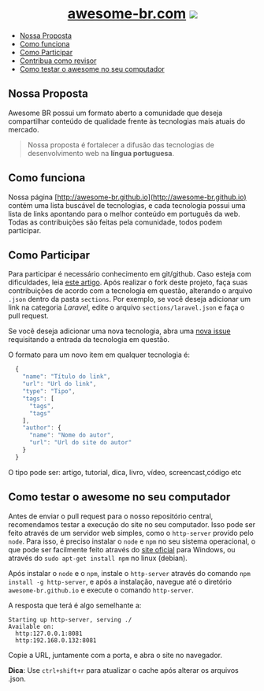
<h1 align="center">
<a href="http://awesome-br.com" target="_blank">awesome-br.com</a>
<img src="https://cloud.githubusercontent.com/assets/1509692/10661390/79f3033a-788c-11e5-97df-a90e5e5a4f49.png"/>
</h1>

  - [Nossa Proposta](#nossa-proposta)
  - [Como funciona](#como-funciona)
  - [Como Participar](#como-participar)
  - [Contribua como revisor](#contribua-como-revisor)
  - [Como testar o awesome no seu computador](#como-testar-o-awesome-no-seu-computador)

## Nossa Proposta

Awesome BR possui um formato aberto a comunidade que deseja compartilhar conteúdo de qualidade frente às tecnologias mais atuais do mercado. 

>Nossa proposta é fortalecer a difusão das tecnologias de desenvolvimento web na **língua portuguesa**. 

## Como funciona

Nossa página [http://awesome-br.github.io](http://awesome-br.github.io) contém uma lista buscável de tecnologias, e cada tecnologia possui uma lista de links apontando para o melhor conteúdo em português da web. Todas as contribuições são feitas pela comunidade, todos podem participar.

## Como Participar

Para participar é necessário conhecimento em git/github. Caso esteja com dificuldades, leia [este artigo](http://tableless.com.br/tudo-que-voce-queria-saber-sobre-git-e-github-mas-tinha-vergonha-de-perguntar/). Após realizar o fork deste projeto, faça suas contribuições de acordo com a tecnologia em questão, alterando o arquivo `.json` dentro da pasta `sections`. Por exemplo, se você deseja adicionar um link na categoria *Laravel*, edite o arquivo `sections/laravel.json` e faça o pull request. 

Se você deseja adicionar uma nova tecnologia, abra uma [nova issue](https://github.com/awesome-br/awesome-br.github.io/issues/new) requisitando a entrada da tecnologia em questão.

O formato para um novo item em qualquer tecnologia é:

```javascript
  {
    "name": "Título do link",
    "url": "Url do link",
    "type": "Tipo",
    "tags": [
      "tags",
      "tags"
    ],
    "author": {
      "name": "Nome do autor",
      "url": "Url do site do autor"
    }
  }
``` 
O tipo pode ser: artigo, tutorial, dica, livro, vídeo, screencast,código etc

## Como testar o awesome no seu computador

Antes de enviar o pull request para o nosso repositório central, recomendamos testar a execução do site no seu computador. Isso pode ser feito através de um servidor web simples, como o `http-server` provido pelo `node`. Para isso, é preciso instalar o `node` e `npm` no seu sistema operacional, o que pode ser facilmente feito através do [site oficial](https://nodejs.org/en/) para Windows, ou através do `sudo apt-get install npm` no linux (debian). 

Após instalar o `node` e o `npm`, instale o `http-server` através do comando `npm install -g http-server`, e após a instalação, navegue até o diretório `awesome-br.github.io` e execute o comando `http-server`.

A resposta que terá é algo semelhante a:

```
Starting up http-server, serving ./
Available on:
  http:127.0.0.1:8081
  http:192.168.0.132:8081
```

Copie a URL, juntamente com a porta, e abra o site no navegador. 

**Dica**: Use `ctrl+shift+r` para atualizar o cache após alterar os arquivos .json.

